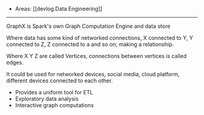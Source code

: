 
- Areas: [[devlog.Data Engineering]]

---

GraphX is Spark's own Graph Computation Engine and data store

Where data has some kind of networked connections, X connected to Y, Y connected to Z, Z connected to a and so on; making a relationship.

Where X Y Z are called Vertices, connections between vertices is called edges.

It could be used for networked devices, social media, cloud platform, different devices connected to each other.

- Provides a uniform tool for ETL
- Exploratory data analysis
- Interactive graph computations
